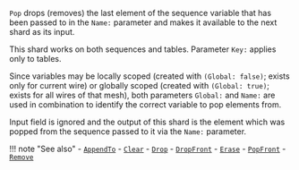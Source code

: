 `Pop` drops (removes) the last element of the sequence variable that has been passed to in the `Name:` parameter and makes it available to the next shard as its input.

This shard works on both sequences and tables. Parameter `Key:` applies only to tables.

Since variables may be locally scoped (created with `(Global: false)`; exists only for current wire) or globally scoped (created with `(Global: true)`; exists for all wires of that mesh), both parameters `Global:` and `Name:` are used in combination to identify the correct variable to pop elements from. 

Input field is ignored and the output of this shard is the element which was popped from the sequence passed to it via the `Name:` parameter. 

!!! note "See also"
    - [`AppendTo`](../AppendTo)
    - [`Clear`](../Clear)
    - [`Drop`](../Drop)
    - [`DropFront`](../DropFront)
    - [`Erase`](../Erase)
    - [`PopFront`](../PopFront)
    - [`Remove`](../Remove)
   
